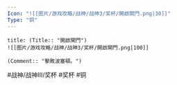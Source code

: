 ```yaml
---
Icon: "![[图片/游戏攻略/战神/战神3/奖杯/開啟閘門.png|30]]"
Type: "铜"
---
```

```ad-common-bronze-trophy
title: (Title:: "開啟閘門")
![[图片/游戏攻略/战神/战神3/奖杯/開啟閘門.png|100]]

(Comment:: "擊敗波塞頓。")
```

#战神/战神III/奖杯 #奖杯 #铜
